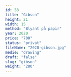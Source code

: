 ```yaml
---
id: 53
title: "Gibson"
height: 21
width: 15
method: "Blyant på papir"
year: 2020
price: "700"
status: "privat"
fileName: "2020-gibson.jpg"
medie: "drawing"
draft: "false"
slug: "gibson"
weight: "280"
---
```

